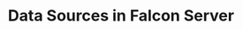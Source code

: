 ---
id: data-sources
title: Data Sources in Falcon Server
sidebar_label: Data Sources
enterprise_only: true
---